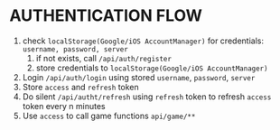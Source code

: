 AUTHENTICATION FLOW
===================

1. check `localStorage(Google/iOS AccountManager)` for credentials: `username, password, server`
   1. if not exists, call `/api/auth/register`
   2. store credentials to `localStorage(Google/iOS AccountManager)`
2. Login `/api/auth/login` using stored `username`, `password`, `server`
3. Store `access` and `refresh` token
4. Do silent `/api/autht/refresh` using `refresh` token to refresh `access` token every n minutes
5. Use `access` to call game functions `api/game/**`
